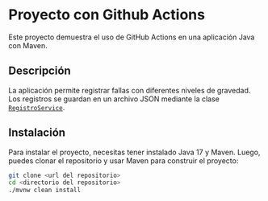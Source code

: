 # Proyecto con Github Actions

Este proyecto demuestra el uso de GitHub Actions en una aplicación Java con Maven.

## Descripción

La aplicación permite registrar fallas con diferentes niveles de gravedad. Los registros se guardan en un archivo JSON mediante la clase [`RegistroService`](src/main/java/com/app/githubactions/RegistroService.java).

## Instalación

Para instalar el proyecto, necesitas tener instalado Java 17 y Maven. Luego, puedes clonar el repositorio y usar Maven para construir el proyecto:

```sh
git clone <url del repositorio>
cd <directorio del repositorio>
./mvnw clean install
